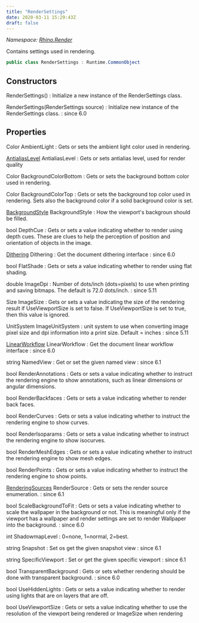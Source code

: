 ```yaml
---
title: "RenderSettings"
date: 2020-03-11 15:29:43Z
draft: false
---
```


*Namespace: [Rhino.Render](../)*

Contains settings used in rendering.
```cs
public class RenderSettings : Runtime.CommonObject
```
## Constructors

RenderSettings()
: Initialize a new instance of the RenderSettings class.

RenderSettings(RenderSettings source)
: Initialize new instance of the RenderSettings class.
: since 6.0
## Properties

Color AmbientLight
: Gets or sets the ambient light color used in rendering.

[AntialiasLevel](/rhinocommon/rhino/antialiaslevel/) AntialiasLevel
: Gets or sets antialias level, used for render quality

Color BackgroundColorBottom
: Gets or sets the background bottom color used in rendering.

Color BackgroundColorTop
: Gets or sets the background top color used in rendering.
     Sets also the background color if a solid background color is set.

[BackgroundStyle](/rhinocommon/rhino/display/backgroundstyle/) BackgroundStyle
: How the viewport's backgroun should be filled.

bool DepthCue
: Gets or sets a value indicating whether to render using depth cues.
     These are clues to help the perception of position and orientation of objects in the image.

[Dithering](/rhinocommon/rhino/render/dithering/) Dithering
: Get the document dithering interface
: since 6.0

bool FlatShade
: Gets or sets a value indicating whether to render using flat shading.

double ImageDpi
: Number of dots/inch (dots=pixels) to use when printing and saving
     bitmaps. The default is 72.0 dots/inch.
: since 5.11

Size ImageSize
: Gets or sets a value indicating the size of the rendering result if
     UseViewportSize is set to false.  If UseViewportSize is set to true,
     then this value is ignored.

UnitSystem ImageUnitSystem
: unit system to use when converting image pixel size and dpi information
     into a print size.  Default = inches
: since 5.11

[LinearWorkflow](/rhinocommon/rhino/render/linearworkflow/) LinearWorkflow
: Get the document linear workflow interface
: since 6.0

string NamedView
: Get or set the given named view
: since 6.1

bool RenderAnnotations
: Gets or sets a value indicating whether to instruct the rendering engine to show annotations,
     such as linear dimensions or angular dimensions.

bool RenderBackfaces
: Gets or sets a value indicating whether to render back faces.

bool RenderCurves
: Gets or sets a value indicating whether to instruct the rendering engine to show curves.

bool RenderIsoparams
: Gets or sets a value indicating whether to instruct the rendering engine to show isocurves.

bool RenderMeshEdges
: Gets or sets a value indicating whether to instruct the rendering engine to show mesh edges.

bool RenderPoints
: Gets or sets a value indicating whether to instruct the rendering engine to show points.

[RenderingSources](/rhinocommon/rhino/render/rendersettings/renderingsources/) RenderSource
: Gets or sets the render source  enumeration.
: since 6.1

bool ScaleBackgroundToFit
: Gets or sets a value indicating whether to scale the wallpaper in the
     background or not. This is meaningful only if the viewport has a wallpaper
     and render settings are set to render Wallpaper into the background.
: since 6.0

int ShadowmapLevel
: 0=none, 1=normal, 2=best.

string Snapshot
: Set os get the given snapshot view
: since 6.1

string SpecificViewport
: Set or get the given specific viewport
: since 6.1

bool TransparentBackground
: Gets or sets whether rendering should be done with transparent background.
: since 6.0

bool UseHiddenLights
: Gets or sets a value indicating whether to render using lights that are on layers that are off.

bool UseViewportSize
: Gets or sets a value indicating whether to use the resolution of the
     viewport being rendered or ImageSize when rendering
